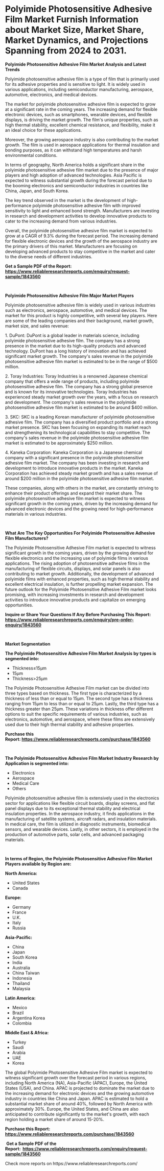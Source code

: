 <p><h1>Polyimide Photosensitive Adhesive Film Market Furnish Information about Market Size, Market Share, Market Dynamics, and Projections Spanning from 2024 to 2031.</h1></p><p><strong>Polyimide Photosensitive Adhesive Film Market Analysis and Latest Trends</strong></p>
<p><p>Polyimide photosensitive adhesive film is a type of film that is primarily used for its adhesive properties and is sensitive to light. It is widely used in various applications, including semiconductor manufacturing, aerospace, automotive, electronics, and medical devices.</p><p>The market for polyimide photosensitive adhesive film is expected to grow at a significant rate in the coming years. The increasing demand for flexible electronic devices, such as smartphones, wearable devices, and flexible displays, is driving the market growth. The film's unique properties, such as high thermal stability, excellent chemical resistance, and flexibility, make it an ideal choice for these applications.</p><p>Moreover, the growing aerospace industry is also contributing to the market growth. The film is used in aerospace applications for thermal insulation and bonding purposes, as it can withstand high temperatures and harsh environmental conditions.</p><p>In terms of geography, North America holds a significant share in the polyimide photosensitive adhesive film market due to the presence of major players and high adoption of advanced technologies. Asia Pacific is expected to witness substantial growth during the forecast period due to the booming electronics and semiconductor industries in countries like China, Japan, and South Korea.</p><p>The key trend observed in the market is the development of high-performance polyimide photosensitive adhesive film with improved sensitivity to light and enhanced bond strength. Manufacturers are investing in research and development activities to develop innovative products to cater to the increasing demand from various industries.</p><p>Overall, the polyimide photosensitive adhesive film market is expected to grow at a CAGR of 9.3% during the forecast period. The increasing demand for flexible electronic devices and the growth of the aerospace industry are the primary drivers of this market. Manufacturers are focusing on developing advanced products to stay competitive in the market and cater to the diverse needs of different industries.</p></p>
<p><strong>Get a Sample PDF of the Report:&nbsp; <a href="https://www.reliableresearchreports.com/enquiry/request-sample/1843560">https://www.reliableresearchreports.com/enquiry/request-sample/1843560</a></strong></p>
<p>&nbsp;</p>
<p><strong>Polyimide Photosensitive Adhesive Film Major Market Players</strong></p>
<p><p>Polyimide photosensitive adhesive film is widely used in various industries such as electronics, aerospace, automotive, and medical devices. The market for this product is highly competitive, with several key players. Here are some of the leading companies and their background, market growth, market size, and sales revenue:</p><p>1. DuPont: DuPont is a global leader in materials science, including polyimide photosensitive adhesive film. The company has a strong presence in the market due to its high-quality products and advanced technology. DuPont has a long history of innovation and has achieved significant market growth. The company's sales revenue in the polyimide photosensitive adhesive film market is estimated to be in the range of $500 million.</p><p>2. Toray Industries: Toray Industries is a renowned Japanese chemical company that offers a wide range of products, including polyimide photosensitive adhesive film. The company has a strong global presence and is known for its innovative technologies. Toray Industries has experienced steady market growth over the years, with a focus on research and development. The company's sales revenue in the polyimide photosensitive adhesive film market is estimated to be around $400 million.</p><p>3. SKC: SKC is a leading Korean manufacturer of polyimide photosensitive adhesive film. The company has a diversified product portfolio and a strong market presence. SKC has been focusing on expanding its market reach and strengthening its technological capabilities to stay competitive. The company's sales revenue in the polyimide photosensitive adhesive film market is estimated to be approximately $250 million.</p><p>4. Kaneka Corporation: Kaneka Corporation is a Japanese chemical company with a significant presence in the polyimide photosensitive adhesive film market. The company has been investing in research and development to introduce innovative products in the market. Kaneka Corporation has achieved steady market growth and has a sales revenue of around $200 million in the polyimide photosensitive adhesive film market.</p><p>These companies, along with others in the market, are constantly striving to enhance their product offerings and expand their market share. The polyimide photosensitive adhesive film market is expected to witness significant growth in the coming years, driven by the increasing demand for advanced electronic devices and the growing need for high-performance materials in various industries.</p></p>
<p>&nbsp;</p>
<p><strong>What Are The Key Opportunities For Polyimide Photosensitive Adhesive Film Manufacturers?</strong></p>
<p><p>The Polyimide Photosensitive Adhesive Film market is expected to witness significant growth in the coming years, driven by the growing demand for flexible electronics and the increasing use of polyimide films in various applications. The rising adoption of photosensitive adhesive films in the manufacturing of flexible circuits, displays, and solar panels is also contributing to market growth. Additionally, the development of advanced polyimide films with enhanced properties, such as high thermal stability and excellent electrical insulation, is further propelling market expansion. The future outlook for the Polyimide Photosensitive Adhesive Film market looks promising, with increasing investments in research and development activities to introduce innovative products and capitalize on emerging opportunities.</p></p>
<p><strong>Inquire or Share Your Questions If Any Before Purchasing This Report: <a href="https://www.reliableresearchreports.com/enquiry/pre-order-enquiry/1843560">https://www.reliableresearchreports.com/enquiry/pre-order-enquiry/1843560</a></strong></p>
<p>&nbsp;</p>
<p><strong>Market Segmentation</strong></p>
<p><strong>The Polyimide Photosensitive Adhesive Film Market Analysis by types is segmented into:</strong></p>
<p><ul><li>Thickness≤15μm</li><li>15μm<Thickness≤25μm</li><li>Thickness>25μm</li></ul></p>
<p><p>The Polyimide Photosensitive Adhesive Film market can be divided into three types based on thickness. The first type is characterized by a thickness of less than or equal to 15μm. The second type has a thickness ranging from 15μm to less than or equal to 25μm. Lastly, the third type has a thickness greater than 25μm. These variations in thickness offer different options to suit the specific requirements of various industries, such as electronics, automotive, and aerospace, where these films are extensively used due to their high thermal stability and adhesive properties.</p></p>
<p><strong>Purchase this Report:&nbsp;<a href="https://www.reliableresearchreports.com/purchase/1843560">https://www.reliableresearchreports.com/purchase/1843560</a></strong></p>
<p>&nbsp;</p>
<p><strong>The Polyimide Photosensitive Adhesive Film Market Industry Research by Application is segmented into:</strong></p>
<p><ul><li>Electronics</li><li>Aerospace</li><li>Medical Care</li><li>Others</li></ul></p>
<p><p>Polyimide photosensitive adhesive film is extensively used in the electronics sector for applications like flexible circuit boards, display screens, and flat panel displays due to its exceptional thermal stability and electrical insulation properties. In the aerospace industry, it finds applications in the manufacturing of satellite systems, aircraft radars, and insulation materials. In medical care, the film is utilized in diagnostic instruments, biomedical sensors, and wearable devices. Lastly, in other sectors, it is employed in the production of automotive parts, solar cells, and advanced packaging materials.</p></p>
<p>&nbsp;</p>
<p><strong>In terms of Region, the Polyimide Photosensitive Adhesive Film Market Players available by Region are:</strong></p>
<p>
    <p> <strong> North America: </strong>
        <ul>
            <li>United States</li>
            <li>Canada</li>
        </ul>
        </p> 
    <p> <strong> Europe: </strong>
        <ul>
            <li>Germany</li>
            <li>France</li>
            <li>U.K.</li>
            <li>Italy</li>
            <li>Russia</li>
        </ul>
        </p> 
    <p> <strong> Asia-Pacific: </strong>
        <ul>
            <li>China</li>
            <li>Japan</li>
            <li>South Korea</li>
            <li>India</li>
            <li>Australia</li>
            <li>China Taiwan</li>
            <li>Indonesia</li>
            <li>Thailand</li>
            <li>Malaysia</li>
        </ul>
        </p> 
    <p> <strong> Latin America: </strong>
        <ul>
            <li>Mexico</li>
            <li>Brazil</li>
            <li>Argentina Korea</li>
            <li>Colombia</li>
        </ul>
        </p> 
    <p> <strong> Middle East & Africa: </strong>
        <ul>
            <li>Turkey</li>
            <li>Saudi</li>
            <li>Arabia</li>
            <li>UAE</li>
            <li>Korea</li>
        </ul>
    </p>
    </p>
<p><p>The global Polyimide Photosensitive Adhesive Film market is expected to witness significant growth over the forecast period in various regions, including North America (NA), Asia-Pacific (APAC), Europe, the United States (USA), and China. APAC is projected to dominate the market due to the increasing demand for electronic devices and the growing automotive industry in countries like China and Japan. APAC is estimated to hold a substantial market share of around 40%, followed by North America with approximately 30%. Europe, the United States, and China are also anticipated to contribute significantly to the market's growth, with each region holding a market share of around 15-20%.</p></p>
<p><strong>Purchase this Report: <a href="https://www.reliableresearchreports.com/purchase/1843560">https://www.reliableresearchreports.com/purchase/1843560</a></strong></p>
<p>&nbsp;<strong>Get a Sample PDF of the Report:&nbsp;&nbsp;<a href="https://www.reliableresearchreports.com/enquiry/request-sample/1843560">https://www.reliableresearchreports.com/enquiry/request-sample/1843560</a></strong></p>
<p><strong></strong></p>
<p>Check more reports on https://www.reliableresearchreports.com/</p>